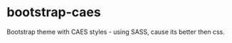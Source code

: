 bootstrap-caes
==============

Bootstrap theme with CAES styles - using SASS, cause its better then css.
